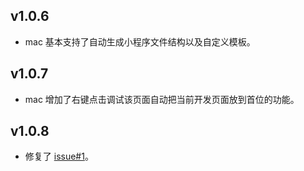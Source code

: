 ## v1.0.6

- mac 基本支持了自动生成小程序文件结构以及自定义模板。


## v1.0.7

- mac 增加了右键点击调试该页面自动把当前开发页面放到首位的功能。

## v1.0.8
- 修复了 [issue#1](https://github.com/haoxinjieFE/vscode-extension-wxSmartFile/issues/1)。


